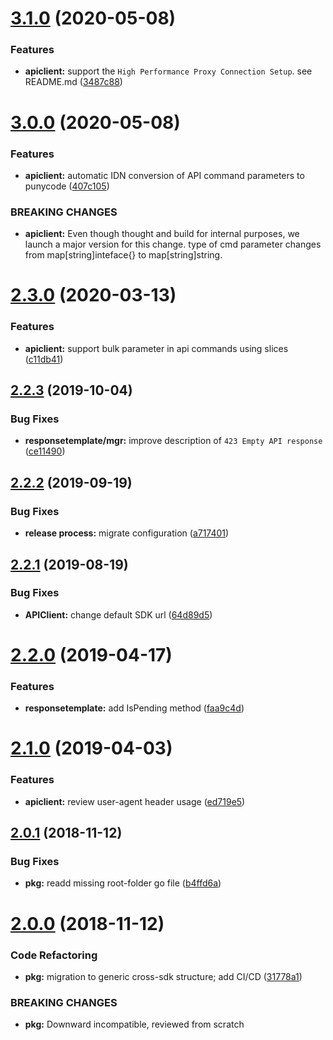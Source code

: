 # [3.1.0](https://github.com/hexonet/go-sdk/compare/v3.0.0...v3.1.0) (2020-05-08)


### Features

* **apiclient:** support the `High Performance Proxy Connection Setup`. see README.md ([3487c88](https://github.com/hexonet/go-sdk/commit/3487c8800001d9b790c0c398dbdcc3d78efc2863))

# [3.0.0](https://github.com/hexonet/go-sdk/compare/v2.3.0...v3.0.0) (2020-05-08)


### Features

* **apiclient:** automatic IDN conversion of API command parameters to punycode ([407c105](https://github.com/hexonet/go-sdk/commit/407c105d9d9f13a77fe68a9c1793596933edbd58))


### BREAKING CHANGES

* **apiclient:** Even though thought and build for internal purposes, we launch a major version for
this change. type of cmd parameter changes from map[string]inteface{} to map[string]string.

# [2.3.0](https://github.com/hexonet/go-sdk/compare/v2.2.3...v2.3.0) (2020-03-13)


### Features

* **apiclient:** support bulk parameter in api commands using slices ([c11db41](https://github.com/hexonet/go-sdk/commit/c11db411d22860929a12a4639f0b6422a95e1351))

## [2.2.3](https://github.com/hexonet/go-sdk/compare/v2.2.2...v2.2.3) (2019-10-04)


### Bug Fixes

* **responsetemplate/mgr:** improve description of `423 Empty API response` ([ce11490](https://github.com/hexonet/go-sdk/commit/ce11490))

## [2.2.2](https://github.com/hexonet/go-sdk/compare/v2.2.1...v2.2.2) (2019-09-19)


### Bug Fixes

* **release process:** migrate configuration ([a717401](https://github.com/hexonet/go-sdk/commit/a717401))

## [2.2.1](https://github.com/hexonet/go-sdk/compare/v2.2.0...v2.2.1) (2019-08-19)


### Bug Fixes

* **APIClient:** change default SDK url ([64d89d5](https://github.com/hexonet/go-sdk/commit/64d89d5))

# [2.2.0](https://github.com/hexonet/go-sdk/compare/v2.1.0...v2.2.0) (2019-04-17)


### Features

* **responsetemplate:** add IsPending method ([faa9c4d](https://github.com/hexonet/go-sdk/commit/faa9c4d))

# [2.1.0](https://github.com/hexonet/go-sdk/compare/v2.0.1...v2.1.0) (2019-04-03)


### Features

* **apiclient:** review user-agent header usage ([ed719e5](https://github.com/hexonet/go-sdk/commit/ed719e5))

## [2.0.1](https://github.com/hexonet/go-sdk/compare/v2.0.0...v2.0.1) (2018-11-12)


### Bug Fixes

* **pkg:** readd missing root-folder go file ([b4ffd6a](https://github.com/hexonet/go-sdk/commit/b4ffd6a))

# [2.0.0](https://github.com/hexonet/go-sdk/compare/v1.2.1...v2.0.0) (2018-11-12)


### Code Refactoring

* **pkg:** migration to generic cross-sdk structure; add CI/CD ([31778a1](https://github.com/hexonet/go-sdk/commit/31778a1))


### BREAKING CHANGES

* **pkg:** Downward incompatible, reviewed from scratch

